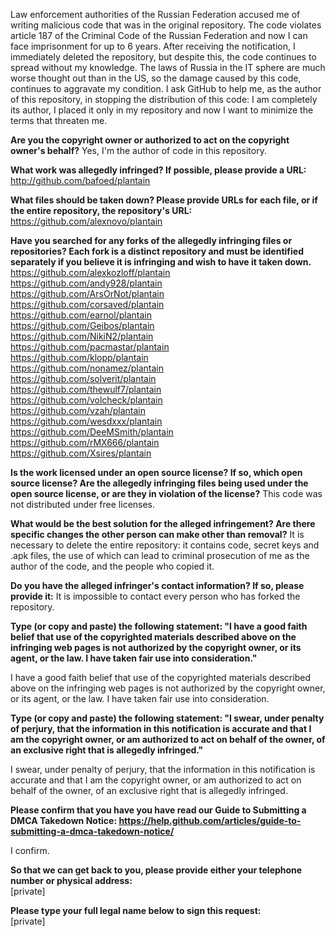 Law enforcement authorities of the Russian Federation accused me of writing malicious code that was in the original repository. The code violates article 187 of the Criminal Code of the Russian Federation and now I can face imprisonment for up to 6 years. After receiving the notification, I immediately deleted the repository, but despite this, the code continues to spread without my knowledge. The laws of Russia in the IT sphere are much worse thought out than in the US, so the damage caused by this code, continues to aggravate my condition. I ask GitHub to help me, as the author of this repository, in stopping the distribution of this code: I am completely its author, I placed it only in my repository and now I want to minimize the terms that threaten me.

**Are you the copyright owner or authorized to act on the copyright owner's behalf?**   Yes, I'm the author of code in this repository.

**What work was allegedly infringed? If possible, please provide a URL:**   http://github.com/bafoed/plantain

**What files should be taken down? Please provide URLs for each file, or if the entire repository, the repository's URL:**   https://github.com/alexnovo/plantain

**Have you searched for any forks of the allegedly infringing files or repositories? Each fork is a distinct repository and must be identified separately if you believe it is infringing and wish to have it taken down.**  
https://github.com/alexkozloff/plantain  
https://github.com/andy928/plantain  
https://github.com/ArsOrNot/plantain  
https://github.com/corsaved/plantain  
https://github.com/earnol/plantain  
https://github.com/Geibos/plantain  
https://github.com/NikiN2/plantain  
https://github.com/pacmastar/plantain  
https://github.com/klopp/plantain  
https://github.com/nonamez/plantain  
https://github.com/solverit/plantain  
https://github.com/thewulf7/plantain  
https://github.com/volcheck/plantain  
https://github.com/vzah/plantain  
https://github.com/wesdxxx/plantain  
https://github.com/DeeMSmith/plantain  
https://github.com/rMX666/plantain  
https://github.com/Xsires/plantain  

**Is the work licensed under an open source license? If so, which open source license? Are the allegedly infringing files being used under the open source license, or are they in violation of the license?**   This code was not distributed under free licenses.

**What would be the best solution for the alleged infringement? Are there specific changes the other person can make other than removal?**   It is necessary to delete the entire repository: it contains code, secret keys and .apk files, the use of which can lead to criminal prosecution of me as the author of the code, and the people who copied it.

**Do you have the alleged infringer's contact information? If so, please provide it:**   It is impossible to contact every person who has forked the repository.

**Type (or copy and paste) the following statement: "I have a good faith belief that use of the copyrighted materials described above on the infringing web pages is not authorized by the copyright owner, or its agent, or the law. I have taken fair use into consideration."**  

I have a good faith belief that use of the copyrighted materials described above on the infringing web pages is not authorized by the copyright owner, or its agent, or the law. I have taken fair use into consideration.

**Type (or copy and paste) the following statement: "I swear, under penalty of perjury, that the information in this notification is accurate and that I am the copyright owner, or am authorized to act on behalf of the owner, of an exclusive right that is allegedly infringed."**  

I swear, under penalty of perjury, that the information in this notification is accurate and that I am the copyright owner, or am authorized to act on behalf of the owner, of an exclusive right that is allegedly infringed.

**Please confirm that you have you have read our Guide to Submitting a DMCA Takedown Notice: https://help.github.com/articles/guide-to-submitting-a-dmca-takedown-notice/**  

I confirm.

**So that we can get back to you, please provide either your telephone number or physical address:**  
[private]  

**Please type your full legal name below to sign this request:**  
[private]  
